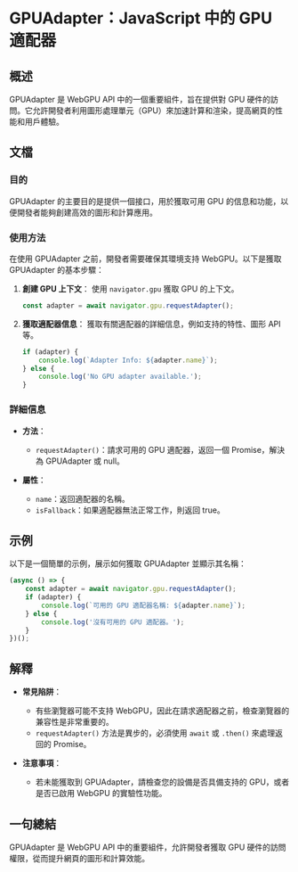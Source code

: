 <!--
Meta Description: # GPUAdapter：JavaScript 中的 GPU 適配器 ## 概述 GPUAdapter 是 WebGPU API 中的一個重要組件，旨在提供對 GPU 硬件的訪問。它允許開發者利用圖形處理單元（GPU）來加速計算和渲染，提高網頁的性能和用戶體驗。 ## 文檔 ### 目的 GPUAd...
Meta Keywords: gpu, gpuadapter, adapter, webgpu, javascript
-->

# GPUAdapter：JavaScript 中的 GPU 適配器

## 概述
GPUAdapter 是 WebGPU API 中的一個重要組件，旨在提供對 GPU 硬件的訪問。它允許開發者利用圖形處理單元（GPU）來加速計算和渲染，提高網頁的性能和用戶體驗。

## 文檔
### 目的
GPUAdapter 的主要目的是提供一個接口，用於獲取可用 GPU 的信息和功能，以便開發者能夠創建高效的圖形和計算應用。

### 使用方法
在使用 GPUAdapter 之前，開發者需要確保其環境支持 WebGPU。以下是獲取 GPUAdapter 的基本步驟：

1. **創建 GPU 上下文**：
   使用 `navigator.gpu` 獲取 GPU 的上下文。
   
   ```javascript
   const adapter = await navigator.gpu.requestAdapter();
   ```

2. **獲取適配器信息**：
   獲取有關適配器的詳細信息，例如支持的特性、圖形 API 等。

   ```javascript
   if (adapter) {
       console.log(`Adapter Info: ${adapter.name}`);
   } else {
       console.log('No GPU adapter available.');
   }
   ```

### 詳細信息
- **方法**：
  - `requestAdapter()`：請求可用的 GPU 適配器，返回一個 Promise，解決為 GPUAdapter 或 null。
  
- **屬性**：
  - `name`：返回適配器的名稱。
  - `isFallback`：如果適配器無法正常工作，則返回 true。

## 示例
以下是一個簡單的示例，展示如何獲取 GPUAdapter 並顯示其名稱：

```javascript
(async () => {
    const adapter = await navigator.gpu.requestAdapter();
    if (adapter) {
        console.log(`可用的 GPU 適配器名稱: ${adapter.name}`);
    } else {
        console.log('沒有可用的 GPU 適配器。');
    }
})();
```

## 解釋
- **常見陷阱**：
  - 有些瀏覽器可能不支持 WebGPU，因此在請求適配器之前，檢查瀏覽器的兼容性是非常重要的。
  - `requestAdapter()` 方法是異步的，必須使用 `await` 或 `.then()` 來處理返回的 Promise。

- **注意事項**：
  - 若未能獲取到 GPUAdapter，請檢查您的設備是否具備支持的 GPU，或者是否已啟用 WebGPU 的實驗性功能。

## 一句總結
GPUAdapter 是 WebGPU API 中的重要組件，允許開發者獲取 GPU 硬件的訪問權限，從而提升網頁的圖形和計算效能。